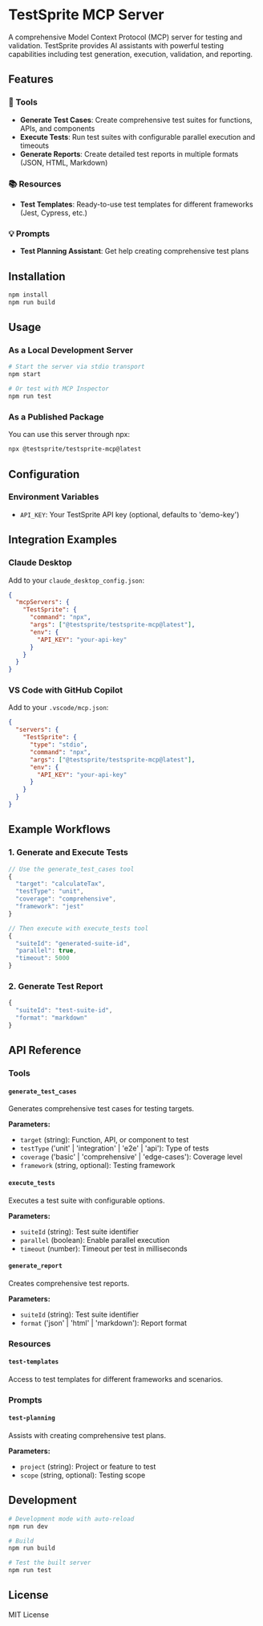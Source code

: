 # TestSprite MCP Server

A comprehensive Model Context Protocol (MCP) server for testing and validation. TestSprite provides AI assistants with powerful testing capabilities including test generation, execution, validation, and reporting.

## Features

### 🔧 Tools

- **Generate Test Cases**: Create comprehensive test suites for functions, APIs, and components
- **Execute Tests**: Run test suites with configurable parallel execution and timeouts
- **Generate Reports**: Create detailed test reports in multiple formats (JSON, HTML, Markdown)

### 📚 Resources

- **Test Templates**: Ready-to-use test templates for different frameworks (Jest, Cypress, etc.)

### 💡 Prompts

- **Test Planning Assistant**: Get help creating comprehensive test plans

## Installation

```bash
npm install
npm run build
```

## Usage

### As a Local Development Server

```bash
# Start the server via stdio transport
npm start

# Or test with MCP Inspector
npm run test
```

### As a Published Package

You can use this server through npx:

```bash
npx @testsprite/testsprite-mcp@latest
```

## Configuration

### Environment Variables

- `API_KEY`: Your TestSprite API key (optional, defaults to 'demo-key')

## Integration Examples

### Claude Desktop

Add to your `claude_desktop_config.json`:

```json
{
  "mcpServers": {
    "TestSprite": {
      "command": "npx",
      "args": ["@testsprite/testsprite-mcp@latest"],
      "env": {
        "API_KEY": "your-api-key"
      }
    }
  }
}
```

### VS Code with GitHub Copilot

Add to your `.vscode/mcp.json`:

```json
{
  "servers": {
    "TestSprite": {
      "type": "stdio",
      "command": "npx",
      "args": ["@testsprite/testsprite-mcp@latest"],
      "env": {
        "API_KEY": "your-api-key"
      }
    }
  }
}
```

## Example Workflows

### 1. Generate and Execute Tests

```typescript
// Use the generate_test_cases tool
{
  "target": "calculateTax",
  "testType": "unit",
  "coverage": "comprehensive",
  "framework": "jest"
}

// Then execute with execute_tests tool
{
  "suiteId": "generated-suite-id",
  "parallel": true,
  "timeout": 5000
}
```

### 2. Generate Test Report

```typescript
{
  "suiteId": "test-suite-id",
  "format": "markdown"
}
```

## API Reference

### Tools

#### `generate_test_cases`

Generates comprehensive test cases for testing targets.

**Parameters:**

- `target` (string): Function, API, or component to test
- `testType` ('unit' | 'integration' | 'e2e' | 'api'): Type of tests
- `coverage` ('basic' | 'comprehensive' | 'edge-cases'): Coverage level
- `framework` (string, optional): Testing framework

#### `execute_tests`

Executes a test suite with configurable options.

**Parameters:**

- `suiteId` (string): Test suite identifier
- `parallel` (boolean): Enable parallel execution
- `timeout` (number): Timeout per test in milliseconds

#### `generate_report`

Creates comprehensive test reports.

**Parameters:**

- `suiteId` (string): Test suite identifier
- `format` ('json' | 'html' | 'markdown'): Report format

### Resources

#### `test-templates`

Access to test templates for different frameworks and scenarios.

### Prompts

#### `test-planning`

Assists with creating comprehensive test plans.

**Parameters:**

- `project` (string): Project or feature to test
- `scope` (string, optional): Testing scope

## Development

```bash
# Development mode with auto-reload
npm run dev

# Build
npm run build

# Test the built server
npm run test
```

## License

MIT License
